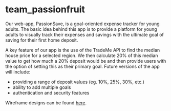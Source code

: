 # team_passionfruit

Our web-app, PassionSave, is a goal-oriented expense tracker for young adults. The basic idea behind this app is to provide a platform for young adults to visually track their expenses and savings with the ultimate goal of saving for their first home deposit.

A key feature of our app is the use of the TradeMe API to find the median house price for a selected region. We then calculate 20% of this median value to get how much a 20% deposit would be and then provide users with the option of setting this as their primary goal. Future versions of the app will include:
- providing a range of deposit values (eg. 10%, 25%, 30%, etc.)
- ability to add multiple goals
- authentication and security features

Wireframe designs can be found [here](https://www.figma.com/proto/UHmSpAuuPpbrzahPZ7lqHT/Create-Camp-2021?node-id=1%3A7&scaling=scale-down&page-id=0%3A1&starting-point-node-id=1%3A7&show-proto-sidebar=1).
